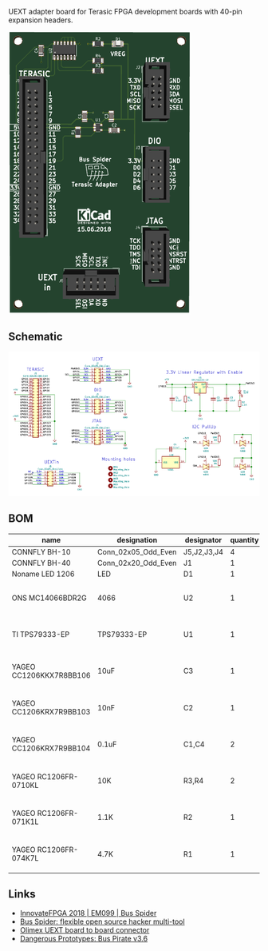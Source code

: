 UEXT adapter board for Terasic FPGA development boards with 40-pin expansion headers.

![PCB 3D view](/doc/pcb-3d-view.png)


## Schematic

![schematic](/doc/schematic.png)


## BOM

| name | designation | designator | quantity | supply | datasheets |
| ---  | ---         | ---        | ---      | ---    | ---        |
| CONNFLY BH-10 | Conn_02x05_Odd_Even | J5,J2,J3,J4 | 4 |  [electronshik.ru](https://www.electronshik.ru/item/CONNFLY/BH-10)<br /> | [pdf](https://static.chipdip.ru/lib/463/DOC002463525.pdf) |
| CONNFLY BH-40 | Conn_02x20_Odd_Even | J1 | 1 |  [electronshik.ru](https://www.electronshik.ru/item/CONNFLY/BH-40)<br /> | [pdf](https://static.chipdip.ru/lib/463/DOC002463525.pdf) |
| Noname LED 1206 | LED | D1 | 1 |  [chipster.ru](https://chipster.ru/catalog/components/optic/leds/smd-led/3029.html)<br /> | no pdf |
| ONS MC14066BDR2G | 4066 | U2 | 1 |  [electronshik.ru](https://www.electronshik.ru/item/ONS/MC14066BDR2G)<br /> [digikey.com](https://www.digikey.com/products/en?keywords=MC14066BDR2G)<br /> [mouser.com](https://mouser.com/Search/Refine.aspx?Keyword=MC14066BDR2G)<br /> [farnell.com](https://uk.farnell.com/search?st=MC14066BDR2G)<br /> | [pdf](https://www.onsemi.com/pub/Collateral/MC14066B-D.PDF) |
| TI TPS79333-EP | TPS79333-EP | U1 | 1 |  [electronshik.ru](https://www.electronshik.ru/item/TI/TPS79333DBVR)<br /> [digikey.com](https://www.digikey.com/products/en?keywords=TPS79333DBVR)<br /> [mouser.com](https://mouser.com/Search/Refine.aspx?Keyword=TPS79333DBVR)<br /> [farnell.com](https://uk.farnell.com/search?st=TPS79333DBVR)<br /> | [pdf](http://www.ti.com/lit/ds/symlink/tps793.pdf) |
| YAGEO CC1206KKX7R8BB106 | 10uF | C3 | 1 |  [electronshik.ru](https://www.electronshik.ru/item/YAG/CC1206KKX7R8BB106)<br /> [digikey.com](https://www.digikey.com/products/en?keywords=CC1206KKX7R8BB106)<br /> [mouser.com](https://mouser.com/Search/Refine.aspx?Keyword=CC1206KKX7R8BB106)<br /> [farnell.com](https://uk.farnell.com/search?st=CC1206KKX7R8BB106)<br /> | [pdf](http://www.yageo.com/exep/pages/download/literatures/ProductSelectionGuide_2018_Final.pdf#page=112) |
| YAGEO CC1206KRX7R9BB103 | 10nF | C2 | 1 |  [electronshik.ru](https://www.electronshik.ru/item/YAG/CC1206KRX7R9BB103)<br /> [digikey.com](https://www.digikey.com/products/en?keywords=CC1206KRX7R9BB103)<br /> [mouser.com](https://mouser.com/Search/Refine.aspx?Keyword=CC1206KRX7R9BB103)<br /> [farnell.com](https://uk.farnell.com/search?st=CC1206KRX7R9BB103)<br /> | [pdf](http://www.yageo.com/exep/pages/download/literatures/ProductSelectionGuide_2018_Final.pdf#page=112) |
| YAGEO CC1206KRX7R9BB104 | 0.1uF | C1,C4 | 2 |  [electronshik.ru](https://www.electronshik.ru/item/YAG/CC1206KRX7R9BB104)<br /> [digikey.com](https://www.digikey.com/products/en?keywords=CC1206KRX7R9BB104)<br /> [mouser.com](https://mouser.com/Search/Refine.aspx?Keyword=CC1206KRX7R9BB104)<br /> [farnell.com](https://uk.farnell.com/search?st=CC1206KRX7R9BB104)<br /> | [pdf](http://www.yageo.com/exep/pages/download/literatures/ProductSelectionGuide_2018_Final.pdf#page=112) |
| YAGEO RC1206FR-0710KL | 10K | R3,R4 | 2 |  [electronshik.ru](https://www.electronshik.ru/item/YAG/RC1206FR-0710KL)<br /> [digikey.com](https://www.digikey.com/products/en?keywords=RC1206FR-0710KL)<br /> [mouser.com](https://mouser.com/Search/Refine.aspx?Keyword=RC1206FR-0710KL)<br /> [farnell.com](https://uk.farnell.com/search?st=RC1206FR-0710KL)<br /> | [pdf](http://www.yageo.com/exep/pages/download/literatures/ProductSelectionGuide_2018_Final.pdf#page=8) |
| YAGEO RC1206FR-071K1L | 1.1K | R2 | 1 |  [electronshik.ru](https://www.electronshik.ru/item/YAG/RC1206FR-071K1L)<br /> [digikey.com](https://www.digikey.com/products/en?keywords=RC1206FR-071K1L)<br /> [mouser.com](https://mouser.com/Search/Refine.aspx?Keyword=RC1206FR-071K1L)<br /> [farnell.com](https://uk.farnell.com/search?st=RC1206FR-071K1L)<br /> | [pdf](http://www.yageo.com/exep/pages/download/literatures/ProductSelectionGuide_2018_Final.pdf#page=8) |
| YAGEO RC1206FR-074K7L | 4.7K | R1 | 1 |  [electronshik.ru](https://www.electronshik.ru/item/YAG/RC1206FR-074K7L)<br /> [digikey.com](https://www.digikey.com/products/en?keywords=RC1206FR-074K7L)<br /> [mouser.com](https://mouser.com/Search/Refine.aspx?Keyword=RC1206FR-074K7L)<br /> [farnell.com](https://uk.farnell.com/search?st=RC1206FR-074K7L)<br /> | [pdf](http://www.yageo.com/exep/pages/download/literatures/ProductSelectionGuide_2018_Final.pdf#page=8) |


## Links

* [InnovateFPGA 2018 | EM099 | Bus Spider](http://www.innovatefpga.com/cgi-bin/innovate/teams2018.pl?Id=EM099)
* [Bus Spider: flexible open source hacker multi-tool](https://github.com/miet-riscv-workgroup/de10-nano-bus-spider)
* [Olimex UEXT board to board connector](https://www.olimex.com/Products/Modules/UEXT/)
* [Dangerous Prototypes: Bus Pirate v3.6](http://dangerousprototypes.com/docs/Bus_Pirate_v3.6)
